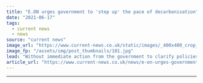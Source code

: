 ```yaml
---
title: "E.ON urges government to 'step up' the pace of decarbonisation"
date: "2021-06-17"
tags: 
  - current news
  - news
source: "current news"
image_url: "https://www.current-news.co.uk/static/images/_400x400_crop_center-center/e.on.jpg"
image_fp: "/assets/img/post_thumbnails/101.jpg"
lead: "Without immediate action from the government to clarify policies and introduce stricter regulation more urgently, the UK will miss its 2050 net zero goal, utility E.ON has warned."
article_url: "https://www.current-news.co.uk/news/e-on-urges-government-to-step-up-the-pace-of-decarbonisation-to-hit-2050-net-zero?utm_source=rss-feeds&utm_medium=rss&utm_campaign=rss"
---
```


---
